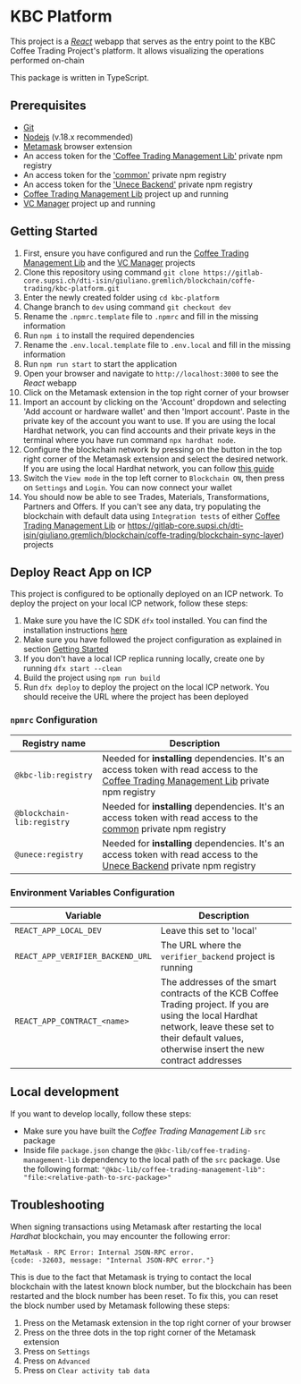 # KBC Platform

This project is a [_React_](https://reactjs.org/) webapp that serves as the entry point to the KBC Coffee Trading Project's platform. It allows visualizing the operations performed on-chain

This package is written in TypeScript.

## Prerequisites

- [Git](https://git-scm.com/)
- [Nodejs](https://nodejs.org/en) (v.18.x recommended)
- [Metamask](https://metamask.io/) browser extension
- An access token for the ['Coffee Trading Management Lib'](https://gitlab-core.supsi.ch/dti-isin/giuliano.gremlich/blockchain/one-lib-to-rule-them-all/coffee-trading-management-lib) private npm registry
- An access token for the ['common'](https://gitlab-core.supsi.ch/dti-isin/giuliano.gremlich/blockchain/one_lib_to_rule_them_all) private npm registry
- An access token for the ['Unece Backend'](https://gitlab-core.supsi.ch/dti-isin/giuliano.gremlich/blockchain/coffe-trading/unece-backend) private npm registry
- [Coffee Trading Management Lib](https://gitlab-core.supsi.ch/dti-isin/giuliano.gremlich/blockchain/one-lib-to-rule-them-all/coffee-trading-management-lib) project up and running
- [VC Manager](https://gitlab-core.supsi.ch/dti-isin/giuliano.gremlich/blockchain/coffe-trading/vc-manager) project up and running

## Getting Started

1. First, ensure you have configured and run the [Coffee Trading Management Lib](https://gitlab-core.supsi.ch/dti-isin/giuliano.gremlich/blockchain/one-lib-to-rule-them-all/coffee-trading-management-lib) and the [VC Manager](https://gitlab-core.supsi.ch/dti-isin/giuliano.gremlich/blockchain/coffe-trading/vc-manager) projects
2. Clone this repository using command `git clone https://gitlab-core.supsi.ch/dti-isin/giuliano.gremlich/blockchain/coffe-trading/kbc-platform.git`
3. Enter the newly created folder using `cd kbc-platform`
4. Change branch to `dev` using command `git checkout dev`
5. Rename the `.npmrc.template` file to `.npmrc` and fill in the missing information
6. Run `npm i` to install the required dependencies
7. Rename the `.env.local.template` file to `.env.local` and fill in the missing information
8. Run `npm run start` to start the application
9. Open your browser and navigate to `http://localhost:3000` to see the _React_ webapp
10. Click on the Metamask extension in the top right corner of your browser
11. Import an account by clicking on the 'Account' dropdown and selecting 'Add account or hardware wallet' and then 'Import account'. Paste in the private key of the account you want to use. If you are using the local Hardhat network, you can find accounts and their private keys in the terminal where you have run command `npx hardhat node`.
12. Configure the blockchain network by pressing on the button in the top right corner of the Metamask extension and select the desired network. If you are using the local Hardhat network, you can follow [this guide](https://support.chainstack.com/hc/en-us/articles/4408642503449-Using-MetaMask-with-a-Hardhat-node)
13. Switch the `View mode` in the top left corner to `Blockchain ON`, then press on `Settings` and `Login`. You can now connect your wallet
14. You should now be able to see Trades, Materials, Transformations, Partners and Offers. If you can't see any data, try populating the blockchain with default data using `Integration tests` of either [Coffee Trading Management Lib](https://gitlab-core.supsi.ch/dti-isin/giuliano.gremlich/blockchain/one-lib-to-rule-them-all/coffee-trading-management-lib) or https://gitlab-core.supsi.ch/dti-isin/giuliano.gremlich/blockchain/coffe-trading/blockchain-sync-layer) projects

## Deploy React App on ICP
This project is configured to be optionally deployed on an ICP network. To deploy the project on your local ICP network, follow these steps:
1. Make sure you have the IC SDK `dfx` tool installed. You can find the installation instructions [here](https://internetcomputer.org/docs/current/developer-docs/getting-started/install/)
2. Make sure you have followed the project configuration as explained in section [Getting Started](#getting-started)
3. If you don't have a local ICP replica running locally, create one by running `dfx start --clean`
4. Build the project using `npm run build`
5. Run `dfx deploy` to deploy the project on the local ICP network. You should receive the URL where the project has been deployed

### `npmrc` Configuration
| Registry name              | Description                                                                                                                                                                                                                                                          |
|----------------------------|----------------------------------------------------------------------------------------------------------------------------------------------------------------------------------------------------------------------------------------------------------------------|
| `@kbc-lib:registry`        | Needed for **installing** dependencies. It's an access token with read access to the [Coffee Trading Management Lib](https://gitlab-core.supsi.ch/dti-isin/giuliano.gremlich/blockchain/one-lib-to-rule-them-all/coffee-trading-management-lib) private npm registry |
| `@blockchain-lib:registry` | Needed for **installing** dependencies. It's an access token with read access to the [common](https://gitlab-core.supsi.ch/dti-isin/giuliano.gremlich/blockchain/one_lib_to_rule_them_all) private npm registry                                                      |
| `@unece:registry`          | Needed for **installing** dependencies. It's an access token with read access to the [Unece Backend](https://gitlab-core.supsi.ch/dti-isin/giuliano.gremlich/blockchain/coffe-trading/unece-backend) private npm registry                                            |

### Environment Variables Configuration
| Variable                         | Description                                                                                                                                                                                              |
|----------------------------------|----------------------------------------------------------------------------------------------------------------------------------------------------------------------------------------------------------|
| `REACT_APP_LOCAL_DEV`            | Leave this set to 'local'                                                                                                                                                                                |
| `REACT_APP_VERIFIER_BACKEND_URL` | The URL where the `verifier_backend` project is running                                                                                                                                                  |
| `REACT_APP_CONTRACT_<name>`      | The addresses of the smart contracts of the KCB Coffee Trading project. If you are using the local Hardhat network, leave these set to their default values, otherwise insert the new contract addresses |

## Local development
If you want to develop locally, follow these steps:
- Make sure you have built the _Coffee Trading Management Lib_ `src` package
- Inside file `package.json` change the `@kbc-lib/coffee-trading-management-lib` dependency to the local path of the `src` package. Use the following format: `"@kbc-lib/coffee-trading-management-lib": "file:<relative-path-to-src-package>"`

## Troubleshooting
When signing transactions using Metamask after restarting the local _Hardhat_ blockchain, you may encounter the following error:
```
MetaMask - RPC Error: Internal JSON-RPC error. 
{code: -32603, message: "Internal JSON-RPC error."}
```
This is due to the fact that Metamask is trying to contact the local blockchain with the latest known block number, but the blockchain has been restarted and the block number has been reset.
To fix this, you can reset the block number used by Metamask following these steps:
1. Press on the Metamask extension in the top right corner of your browser
2. Press on the three dots in the top right corner of the Metamask extension
3. Press on `Settings`
4. Press on `Advanced`
5. Press on `Clear activity tab data`